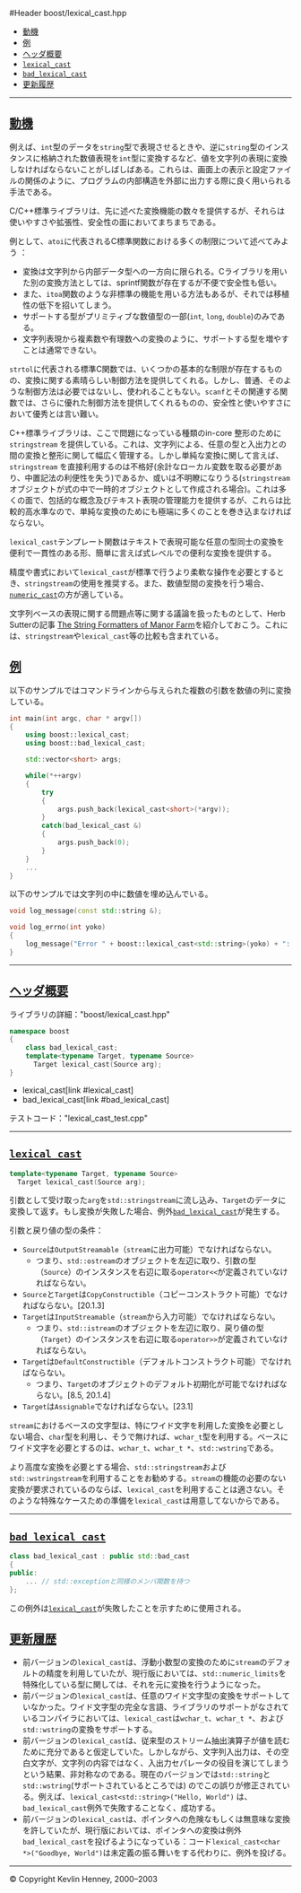 #Header boost/lexical_cast.hpp

- [動機](#motivation)
- [例](#examples)
- [ヘッダ概要](#synopsis)
- [`lexical_cast`](#lexical_cast)
- [`bad_lexical_cast`](#bad_lexical_cast)
- [更新履歴](#changes)

***

## <a name="motivation" href="#motivation">動機</a>
例えば、`int`型のデータを`string`型で表現させるときや、逆に`string`型のインスタンスに格納された数値表現を`int`型に変換するなど、値を文字列の表現に変換しなければならないことがしばしばある。これらは、画面上の表示と設定ファイルの関係のように、プログラムの内部構造を外部に出力する際に良く用いられる手法である。

C/C++標準ライブラリは、先に述べた変換機能の数々を提供するが、それらは使いやすさや拡張性、安全性の面においてまちまちである。

例として、`atoi`に代表されるC標準関数における多くの制限について述べてみよう ：

- 変換は文字列から内部データ型への一方向に限られる。Cライブラリを用いた別の変換方法としては、sprintf関数が存在するが不便で安全性も低い。
- また、`itoa`関数のような非標準の機能を用いる方法もあるが、それでは移植性の低下を招いてしまう。
- サポートする型がプリミティブな数値型の一部(`int`, `long`, `double`)のみである。
- 文字列表現から複素数や有理数への変換のように、サポートする型を増やすことは通常できない。

`strtol`に代表される標準C関数では、いくつかの基本的な制限が存在するものの、変換に関する素晴らしい制御方法を提供してくれる。しかし、普通、そのような制御方法は必要ではないし、使われることもない。`scanf`とその関連する関数では、さらに優れた制御方法を提供してくれるものの、安全性と使いやすさにおいて優秀とは言い難い。

C++標準ライブラリは、ここで問題になっている種類のin-core 整形のために`stringstream` を提供している。これは、文字列による、任意の型と入出力との間の変換と整形に関して幅広く管理する。しかし単純な変換に関して言えば、`stringstream` を直接利用するのは不格好(余計なローカル変数を取る必要があり、中置記法の利便性を失う)であるか、或いは不明瞭になりうる(`stringstream` オブジェクトが式の中で一時的オブジェクトとして作成される場合)。これは多くの面で、包括的な概念及びテキスト表現の管理能力を提供するが、これらは比較的高水準なので、単純な変換のためにも極端に多くのことを巻き込まなければならない。

`lexical_cast`テンプレート関数はテキストで表現可能な任意の型同士の変換を便利で一貫性のある形、簡単に言えば式レベルでの便利な変換を提供する。

精度や書式において`lexical_cast`が標準で行うより柔軟な操作を必要とするとき、`stringstream`の使用を推奨する。また、数値型間の変換を行う場合、[`numeric_cast`](cast.md#numeric_cast)の方が適している。

文字列ベースの表現に関する問題点等に関する議論を扱ったものとして、Herb Sutterの記事 [The String Formatters of Manor Farm](http://www.gotw.ca/publications/mill19.htm)を紹介しておこう。これには、`stringstream`や`lexical_cast`等の比較も含まれている。


## <a name="examples" href="#examples">例</a>
以下のサンプルではコマンドラインから与えられた複数の引数を数値の列に変換している。

```cpp
int main(int argc, char * argv[])
{
    using boost::lexical_cast;
    using boost::bad_lexical_cast;

    std::vector<short> args;

    while(*++argv)
    {
        try
        {
            args.push_back(lexical_cast<short>(*argv));
        }
        catch(bad_lexical_cast &)
        {
            args.push_back(0);
        }
    }
    ...
}
```

以下のサンプルでは文字列の中に数値を埋め込んでいる。

```cpp
void log_message(const std::string &);

void log_errno(int yoko)
{
    log_message("Error " + boost::lexical_cast<std::string>(yoko) + ": " + strerror(yoko));
}
```

***

## <a name="synopsis" href="#synopsis">ヘッダ概要</a>
ライブラリの詳細："boost/lexical_cast.hpp"

```cpp
namespace boost
{
    class bad_lexical_cast;
    template<typename Target, typename Source>
      Target lexical_cast(Source arg);
}
```
* lexical_cast[link #lexical_cast]
* bad_lexical_cast[link #bad_lexical_cast]

テストコード："lexical_cast_test.cpp"


***

## <a name="lexical_cast" href="#lexical_cast">`lexical_cast`</a>
```cpp
template<typename Target, typename Source>
  Target lexical_cast(Source arg);
```

引数として受け取った`arg`を`std::stringstream`に流し込み、`Target`のデータに変換して返す。もし変換が失敗した場合、例外[`bad_lexical_cast`](#bad_lexical_cast)が発生する。

引数と戻り値の型の条件：

- `Source`は`OutputStreamable`（`stream`に出力可能）でなければならない。
	- つまり、`std::ostream`のオブジェクトを左辺に取り、引数の型（`Source`）のインスタンスを右辺に取る`operator<<`が定義されていなければならない。
- `Source`と`Target`は`CopyConstructible`（コピーコンストラクト可能）でなければならない。[20.1.3]
- `Target`は`InputStreamable`（`stream`から入力可能）でなければならない。
	- つまり、`std::istream`のオブジェクトを左辺に取り、戻り値の型（`Target`）のインスタンスを右辺に取る`operator>>`が定義されていなければならない。
- `Target`は`DefaultConstructible`（デフォルトコンストラクト可能）でなければならない。
	- つまり、`Target`のオブジェクトのデフォルト初期化が可能でなければならない。[8.5, 20.1.4]
- `Target`は`Assignable`でなければならない。[23.1]

`stream`におけるベースの文字型は、特にワイド文字を利用した変換を必要としない場合、`char`型を利用し、そうで無ければ、`wchar_t`型を利用する。ベースにワイド文字を必要とするのは、`wchar_t`、`wchar_t *`、`std::wstring`である。

より高度な変換を必要とする場合、`std::stringstream`および`std::wstringstream`を利用することをお勧めする。`stream`の機能の必要のない変換が要求されているのならば、`lexical_cast`を利用することは適さない。そのような特殊なケースための準備を`lexical_cast`は用意してないからである。

***

## <a name="bad_lexical_cast" href="#bad_lexical_cast">`bad_lexical_cast`</a>
```cpp
class bad_lexical_cast : public std::bad_cast
{
public:
    ... // std::exceptionと同様のメンバ関数を持つ
};
```

この例外は[`lexical_cast`](#lexical_cast)が失敗したことを示すために使用される。


## <a name="changes" href="#changes">更新履歴</a>
- 前バージョンの`lexical_cast`は、浮動小数型の変換のために`stream`のデフォルトの精度を利用していたが、現行版においては、`std::numeric_limits`を特殊化している型に関しては、それを元に変換を行うようになった。
- 前バージョンの`lexical_cast`は、任意のワイド文字型の変換をサポートしていなかった。ワイド文字型の完全な言語、ライブラリのサポートがなされているコンパイラにおいては、`lexical_cast`は`wchar_t`、`wchar_t *`、および`std::wstring`の変換をサポートする。
- 前バージョンの`lexical_cast`は、従来型のストリーム抽出演算子が値を読むために充分であると仮定していた。しかしながら、文字列入出力は、その空白文字が、文字列の内容ではなく、入出力セパレータの役目を演じてしまうという結果、非対称なのである。現在のバージョンでは`std::string`と`std::wstring`(サポートされているところでは) のでこの誤りが修正されている。例えば、`lexical_cast<std::string>("Hello, World")` は、`bad_lexical_cast`例外で失敗することなく、成功する。
- 前バージョンの`lexical_cast`は、ポインタへの危険なもしくは無意味な変換を許していたが、現行版においては、ポインタへの変換は例外`bad_lexical_cast`を投げるようになっている：コード`lexical_cast<char *>("Goodbye, World")`は未定義の振る舞いをする代わりに、例外を投げる。


***
© Copyright Kevlin Henney, 2000–2003


